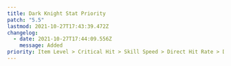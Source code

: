 ```yaml
---
title: Dark Knight Stat Priority
patch: "5.5"
lastmod: 2021-10-27T17:43:39.472Z
changelog:
  - date: 2021-10-27T17:44:09.556Z
    message: Added
priority: Item Level > Critical Hit > Skill Speed > Direct Hit Rate > Determination
---
```

